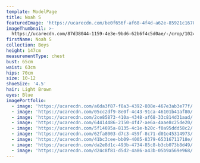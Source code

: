 ```yaml
---
template: ModelPage
title: Noah S
featuredImage: 'https://ucarecdn.com/be0f656f-af68-4f4d-a62e-85921c1670d1/'
imageThumbnail: >-
  https://ucarecdn.com/87d38044-1159-4e3e-9bd6-62b6f4c5d0ae/-/crop/1024x1438/363,217/-/preview/
firstName: Noah S
collection: Boys
height: 147cm
measurementType: chest
bust: 65cm
waist: 63cm
hips: 70cm
size: 10-12
shoeSize: '4.5'
hair: Light Brown
eyes: Blue
imagePortfolio:
  - image: 'https://ucarecdn.com/a6da3f87-f8a3-4392-808e-467e3ab3e77f/'
  - image: 'https://ucarecdn.com/05cc2df9-8e0f-4c43-91ca-46101b41af80/'
  - image: 'https://ucarecdn.com/2ce85873-410a-4348-af68-33c814d31aad/'
  - image: 'https://ucarecdn.com/64414486-2150-4f47-ae6a-4aae8c25de20/'
  - image: 'https://ucarecdn.com/5f14695a-8135-4c1e-b20c-f0a95ddd58c2/'
  - image: 'https://ucarecdn.com/62fa8003-d7c3-459f-8c71-d01e45314973/'
  - image: 'https://ucarecdn.com/41bc3cee-bb09-4005-8379-65316711718e/'
  - image: 'https://ucarecdn.com/da2e8d1c-493b-4734-85c8-b3cb073b8d49/'
  - image: 'https://ucarecdn.com/d24c8f81-d5d2-4a86-a43b-05b9a569e968/'
---
```



